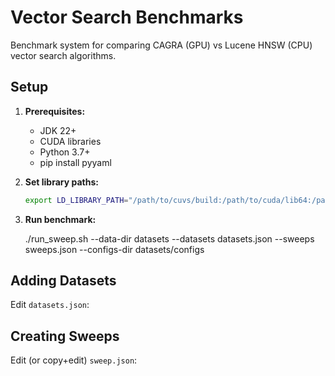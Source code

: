 # Vector Search Benchmarks

Benchmark system for comparing CAGRA (GPU) vs Lucene HNSW (CPU) vector search algorithms.

## Setup

1. **Prerequisites:**
   - JDK 22+
   - CUDA libraries
   - Python 3.7+
   - pip install pyyaml

2. **Set library paths:**
   ```bash
   export LD_LIBRARY_PATH="/path/to/cuvs/build:/path/to/cuda/lib64:/path/to/conda/lib:$LD_LIBRARY_PATH"
   ```

3. **Run benchmark:**

    ./run_sweep.sh --data-dir datasets --datasets datasets.json --sweeps sweeps.json --configs-dir datasets/configs

## Adding Datasets

Edit `datasets.json`:

## Creating Sweeps

Edit (or copy+edit) `sweep.json`:

